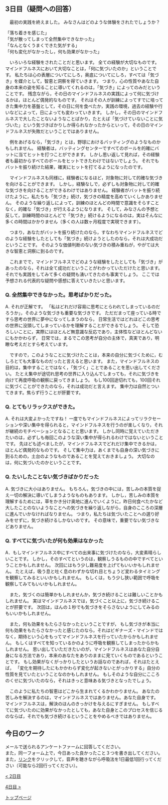 ## 3日目（疑問への回答）

　最初の実践を終えました。
みなさんはどのような体験をされたでしょうか？  

「落ち着きを感じた」  
「気が散ってしまって全然集中できなかった」  
「なんとなくうまくできた気がする」  
「何も変化がなかったし，何も効果がなかった」  

　いろいろな経験をされたことだと思います。
全ての経験が大切なものです。
マインドフルネスにおいて大切なことは，「何に気づいたのか」ということです。
私たちは心の表層についてにしろ，奥底についてにしろ，すべては「気づき」を媒介として，智恵と洞察を得ていきます。
つまり，心の性質やあなた自身の本来の姿を知ることに導いてくれるのは，「気づき」によってのみだということです。
残念ながら，その日のマインドフルネスの実践によって何に気づけるかは，ほとんど偶発的なものです。
それはその人が訓練によってすでに培ってきた集中力を基盤として，その日に何を食べたか，実践の環境，過去の経験や行いなどによって，日によっても変わっていきます。
しかし，その日のマインドフルネスで大したことないようなことばかり，たとえば「気づけていないことに気づいた」という気づきばかりしか得られなかったからといって，その日のマインドフルネスが失敗だということではありません。


　例をあげるなら，「気づき」とは，野球におけるバッティングのようなものかもしれません。
経験者は，バッティングセンターですべてのボールを的確にバットに当てヒットを打つことができます。
しかし思い返して見れば，その経験者も最初からすべてのボールをヒットできたわけではないでしょう。
それでもバットを振り続けた結果，確実にヒットを打てるようになったのです。  


　マインドフルネスも同様に，経験者になるほど，対象物に対して的確な気づきを向けることができます。
しかし，経験なしで，必ずしも対象物に対して的確な気づきを向けることができるわけではありません。
経験者がバットを振り続けたように，私たちも「気づき」続け，気づきの精度を高めていくしかありません。
そのような繰り返しによって，訓練のほとんどの時間で意識をそらすことなく，的確な「気づき」が行えるようになります。
そして，みなさんの予想と反して，訓練時間のほとんどで「気づき」続けるようになるのは，実はそんなに多くの時間はかかりません（多くの人は数ヶ月程度で実現できます）。


　つまり，あなたがバットを振り続けたのなら，すなわちマインドフルネスでどのような経験をしたとしても「気づき」続けようとしたのなら，それは大成功だということです。
そのような価値判断のない気づきの積み重ねが，やがては大きな智恵と洞察に到るのです。


　これまでで，マインドフルネスでどのような経験をしたとしても「気づき」があったのなら，それは全て成功だということがわかっていただけたと思います。
それでも実践をしてみて多くの疑問も湧いてきたのも事実でしょう。
ここでは予想される代表的な疑問や感想に答えていきたいと思います。

### Q. 全然集中できなかった。思考ばかりだった。

A. それが正解です。
「私はどれだけ容易に思考にとらわれてしまっているのだろうか」，そのような気づきも重要な気づきです。
ただだまって座っている時ですら思考の世界に夢中になってしまうのなら，
日常生活ではどれほどこの思考の世界に没頭してしまっているかを理解することができるでしょう。
そして恐ろしいことに，実際にはほとんど無意識な反応であり，主体性などほとんどないにもかかわらず，
日常では，まるでこの思考が自分の主体で，真実であり，明瞭な考えだとすら考えています。


　ですので，このようなことに気づけたことは，本来の自分に気づくために，むしろとても大事なものだったと言えると思います。
また，マインドフルネスの目的は，集中することではなく，「気づく」ことであることを思い出してください。
たとえ集中が途切れ思考の世界に入り込んでしまっても，それに気づきを向けて再度呼吸の観察に戻ってきましょう。
もし100回途切れても，100回それに気づくことができたのなら，それは成功だと言えます。
集中力は自然とついてきます。焦らず行うことが肝要です。


### Q. とてもリラックスができた。

A. それは大変よかったですね！
一度でもマインドフルネスによってリラクセーションや深い集中を得られると，マインドフルネスを行うのが楽しくなり，それが継続のモチベーションとなることと思います。
しかし同時に覚えていただきたいのは，必ずしも毎回このような深い集中が得られるわけではないということです。
先ほども述べましたが，マインドフルネスでどれだけ集中できるかは，ほとんど偶発的なものです。
そして集中力は，あくまでも自身の深い気づきに到るための，土台のようなものであることを覚えておきましょう。
大切なのは，何に気づいたのかということです。


### Q. たいしたことない気づきばかりだった

A. 気づきに大小はありません。
もちろん，気づきの中には，苦しみの本質を捉え一切の解決に導いてしまうようなものもあります。
しかし，苦しみの本質を理解するためには，草をかき分け奥地に進んでいくように，昨日何食べたかなど大したことのないようなことへの気づきを繰り返しながら，自身のこころの深層に進んでいかなければなりません。
つまり，私たちは気づいたことへの選り好みをせずに，気づき続けるしかないのです。
その意味で，重要でない気づきなどありません。

### Q. すべてに気づいたが何も効果はなかった

A．もしマインドフルネス中にすべての出来事に気づけたのなら，大変素晴らしいことです。
しかし，そのすべてというのは，観察しうるものの中ですべてということかもしれません。
次回にはもう少し難易度を上げてもいいかもしれません。
たとえば，吸う息と吐く息のわずかな切れ目とちょうど変わるタイミングを観察してみるといいかもしれません。
もしくは，もう少し狭い範囲で呼吸を観察してみてもいいかもしれません。

　また，気づくのは簡単かもしれませんか，気づき続けることは難しいことかもしれません。
実はマインドフルネスでは，気づくこと以上に，気づき続けることが肝要です。
次回は，ほんの１秒でも気づきをそらさないようにしてみるのもいいかもしれません。

　また，何も効果をもたらさなかったということですが，
もし気づきが本当に何も効果をもたらさなかったと感じたのなら，それはビギナーズ・マインドではなく，期待という心をもってマインドフルネスを行っていたからかもしれません。
もしくはすべてを知っているかのように呼吸を観察してしまったからかもしれません。
思い出していただきたいのが，マインドフルネスはあなた自分自身になる方法であり，本来のあなたをありのままに見ていくものであるということです。
もし効果がなくがっかりしたというお話なのであれば，それはたとえば，
「変化を期待したにもかかわらず変化が起きないとがっかりする」自分の性質を見ていたということなのかもしれません。
もしそのような自分にこころのくせに気づいたのなら，それはきっと意味ある気づきとなったでしょう。

　このように私たちの智恵はどこから生まれてくるかわかりません。
あなたの苦しみを解決するのは，マインドフルネスではありません。あなた自身です。
マインドフルネスは，解決のほんのきっかけを与えるにすぎません。
もしすべてに気づいたのに効果がなかったとしても，あなた自身とこのプロセスを信じるのならば，それでも気づき続けるということをやめるべきではありません。

## 今日のワーク
メールで送られるアンケートファームに回答してください。  
また，同一フォーム上で，今日あった良かったこと３つを書き出してください。  
また，[リンク](https://drive.google.com/file/d/1QJgHe49xDP9jjrh1TYQ17IBX-76xF6SY/view?usp=sharing)をクリックして，音声を聴きながら呼吸法を1日最低1回行ってください（可能なら2回行ってください）。  

[< 2日目](https://hogishima.github.io/mfcbt/program/day2)

[4日目 >](https://hogishima.github.io/mfcbt/program/day4)

[トップページ](https://hogishima.github.io/mfcbt/)

